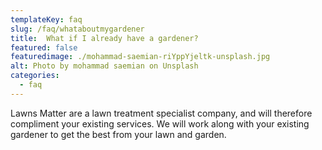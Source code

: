 ```yaml
---
templateKey: faq
slug: /faq/whataboutmygardener
title:  What if I already have a gardener?
featured: false
featuredimage: ./mohammad-saemian-riYppYjeltk-unsplash.jpg
alt: Photo by mohammad saemian on Unsplash
categories:
  - faq
---
```


Lawns Matter are a lawn treatment specialist company, and will therefore compliment your existing services. We will work along with your existing gardener to get the best from your lawn and garden.